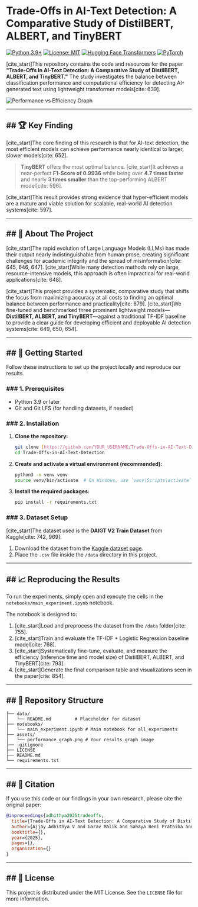 # Trade-Offs in AI-Text Detection: A Comparative Study of DistilBERT, ALBERT, and TinyBERT

[![Python 3.9+](https://img.shields.io/badge/Python-3.9+-blue.svg)](https://www.python.org/downloads/)
[![License: MIT](https://img.shields.io/badge/License-MIT-yellow.svg)](https://opensource.org/licenses/MIT)
[![Hugging Face Transformers](https://img.shields.io/badge/%F0%9F%A4%97%20Hugging%20Face-Transformers-orange)](https://huggingface.co/transformers)
[![PyTorch](https://img.shields.io/badge/PyTorch-%23EE4C2C.svg?&logo=PyTorch&logoColor=white)](https://pytorch.org/)

[cite_start]This repository contains the code and resources for the paper **"Trade-Offs in AI-Text Detection: A Comparative Study of DistilBERT, ALBERT, and TinyBERT."** The study investigates the balance between classification performance and computational efficiency for detecting AI-generated text using lightweight transformer models[cite: 639].

![Performance vs Efficiency Graph](assets/performance_graph.png)

---

## ## 🏆 Key Finding

[cite_start]The core finding of this research is that for AI-text detection, the most efficient models can achieve performance nearly identical to larger, slower models[cite: 652].

> **TinyBERT** offers the most optimal balance. [cite_start]It achieves a near-perfect **F1-Score of 0.9936** while being over **4.7 times faster** and nearly **3 times smaller** than the top-performing ALBERT model[cite: 596].

[cite_start]This result provides strong evidence that hyper-efficient models are a mature and viable solution for scalable, real-world AI detection systems[cite: 597].

---

## ## 📖 About The Project

[cite_start]The rapid evolution of Large Language Models (LLMs) has made their output nearly indistinguishable from human prose, creating significant challenges for academic integrity and the spread of misinformation[cite: 645, 646, 647]. [cite_start]While many detection methods rely on large, resource-intensive models, this approach is often impractical for real-world applications[cite: 648].

[cite_start]This project provides a systematic, comparative study that shifts the focus from maximizing accuracy at all costs to finding an optimal balance between performance and practicality[cite: 679]. [cite_start]We fine-tuned and benchmarked three prominent lightweight models—**DistilBERT, ALBERT, and TinyBERT**—against a traditional TF-IDF baseline to provide a clear guide for developing efficient and deployable AI detection systems[cite: 649, 650, 654].

---

## ## 🚀 Getting Started

Follow these instructions to set up the project locally and reproduce our results.

### ### 1. Prerequisites

* Python 3.9 or later
* Git and Git LFS (for handling datasets, if needed)

### ### 2. Installation

1.  **Clone the repository:**
    ```sh
    git clone [https://github.com/YOUR_USERNAME/Trade-Offs-in-AI-Text-Detection.git](https://github.com/YOUR_USERNAME/Trade-Offs-in-AI-Text-Detection.git)
    cd Trade-Offs-in-AI-Text-Detection
    ```
2.  **Create and activate a virtual environment (recommended):**
    ```sh
    python3 -m venv venv
    source venv/bin/activate  # On Windows, use `venv\Scripts\activate`
    ```
3.  **Install the required packages:**
    ```sh
    pip install -r requirements.txt
    ```

### ### 3. Dataset Setup

[cite_start]The dataset used is the **DAIGT V2 Train Dataset** from Kaggle[cite: 742, 969].

1.  Download the dataset from the [Kaggle dataset page](https://www.kaggle.com/datasets/thedrcat/daigt-v2-train-dataset).
2.  Place the `.csv` file inside the `/data` directory in this project.

---

## ## 📈 Reproducing the Results

To run the experiments, simply open and execute the cells in the `notebooks/main_experiment.ipynb` notebook.

The notebook is designed to:
1.  [cite_start]Load and preprocess the dataset from the `/data` folder[cite: 755].
2.  [cite_start]Train and evaluate the TF-IDF + Logistic Regression baseline model[cite: 768].
3.  [cite_start]Systematically fine-tune, evaluate, and measure the efficiency (inference time and model size) of DistilBERT, ALBERT, and TinyBERT[cite: 793].
4.  [cite_start]Generate the final comparison table and visualizations seen in the paper[cite: 854].

---

## ## 📂 Repository Structure

```
├── data/
│   └── README.md         # Placeholder for dataset
├── notebooks/
│   └── main_experiment.ipynb # Main notebook for all experiments
├── assets/
│   └── performance_graph.png # Your results graph image
├── .gitignore
├── LICENSE
├── README.md
└── requirements.txt
```

---

## ## 📄 Citation

If you use this code or our findings in your own research, please cite the original paper:

```bibtex
@inproceedings{adhithya2025tradeoffs,
  title={Trade-Offs in AI-Text Detection: A Comparative Study of DistilBERT, ALBERT, and TinyBERT},
  author={Ajjay Adhithya V and Garav Malik and Sahaya Beni Prathiba and Dhanalakshmi Ranganayakulu},
  booktitle={},
  year={2025},
  pages={},
  organization={}
}
```

---

## ## 📜 License

This project is distributed under the MIT License. See the `LICENSE` file for more information.

